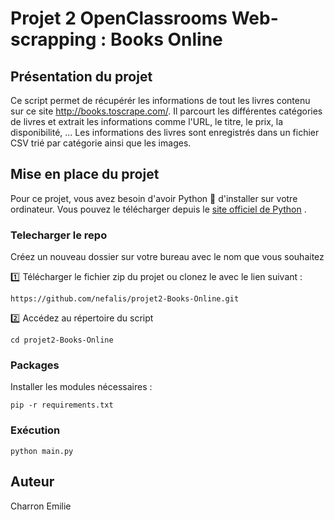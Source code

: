 # Projet 2 OpenClassrooms Web-scrapping : Books Online

## Présentation du projet 
Ce script permet de récupérér les informations de tout les livres contenu sur ce site http://books.toscrape.com/.
Il parcourt les différentes catégories de livres et extrait les informations comme l'URL, le titre, le prix, la disponibilité, ... 
Les informations des livres sont enregistrés dans un fichier CSV trié par catégorie ainsi que les images.

## Mise en place du projet 
Pour ce projet, vous avez besoin d'avoir Python :snake: d'installer sur votre ordinateur.
Vous pouvez le télécharger depuis le [site officiel de Python](https://www.python.org/) .

### Telecharger le repo
Créez un nouveau dossier sur votre bureau avec le nom que vous souhaitez
 	
  :one: Télécharger le fichier zip du projet ou clonez le avec le lien suivant :
  
``` 
https://github.com/nefalis/projet2-Books-Online.git
 ```

  :two: Accédez au répertoire du script 
``` 
cd projet2-Books-Online
 ```

### Packages
Installer les modules nécessaires :
``` 
pip -r requirements.txt
 ```

### Exécution
``` 
python main.py
```

## Auteur
Charron Emilie
